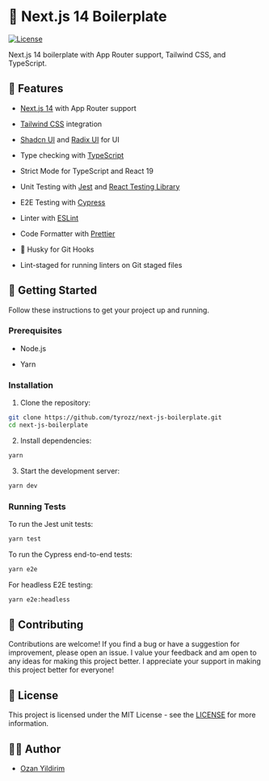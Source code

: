 # 🚀 Next.js 14 Boilerplate

[![License](https://img.shields.io/badge/License-MIT-green.svg)](LICENSE)

Next.js 14 boilerplate with App Router support, Tailwind CSS, and TypeScript.

## 🧰 Features

- [Next.js 14](https://nextjs.org/) with App Router support

- [Tailwind CSS](https://tailwindcss.com/) integration

- [Shadcn UI](https://ui.shadcn.com/) and [Radix UI](https://www.radix-ui.com/) for UI

- Type checking with [TypeScript](https://www.typescriptlang.org)

- Strict Mode for TypeScript and React 19

- Unit Testing with [Jest](https://jestjs.io/) and [React Testing Library](https://testing-library.com/docs/react-testing-library/intro/)

- E2E Testing with [Cypress](https://www.cypress.io/)

- Linter with [ESLint](https://eslint.org)

- Code Formatter with [Prettier](https://prettier.io)

- 🦊 Husky for Git Hooks

- Lint-staged for running linters on Git staged files

## 🚦 Getting Started

Follow these instructions to get your project up and running.

### Prerequisites

- Node.js

- Yarn

### Installation

1. Clone the repository:

```bash
git clone https://github.com/tyrozz/next-js-boilerplate.git
cd next-js-boilerplate
```

2. Install dependencies:

```bash
yarn
```

3. Start the development server:

```bash
yarn dev
```

### Running Tests

To run the Jest unit tests:

```bash
yarn test
```

To run the Cypress end-to-end tests:

```bash
yarn e2e
```

For headless E2E testing:

```bash
yarn e2e:headless
```

## 🤝 Contributing

Contributions are welcome! If you find a bug or have a suggestion for improvement, please open an issue. I value your feedback and am open to any ideas for making this project better. I appreciate your support in making this project better for everyone!

## 📝 License

This project is licensed under the MIT License - see the [LICENSE](LICENSE) for more information.

## 👨‍💻 Author

- [Ozan Yildirim](https://www.ozanyildirim.me/)
